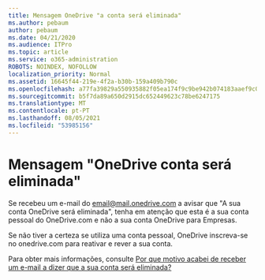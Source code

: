 ```yaml
---
title: Mensagem OneDrive "a conta será eliminada"
ms.author: pebaum
author: pebaum
ms.date: 04/21/2020
ms.audience: ITPro
ms.topic: article
ms.service: o365-administration
ROBOTS: NOINDEX, NOFOLLOW
localization_priority: Normal
ms.assetid: 16645f44-219e-4f2a-b30b-159a409b790c
ms.openlocfilehash: a77fa39829a550935882f05ea174f9c9be942b074183aaef9c0e464c94cfb4ba
ms.sourcegitcommit: b5f7da89a650d2915dc652449623c78be6247175
ms.translationtype: MT
ms.contentlocale: pt-PT
ms.lasthandoff: 08/05/2021
ms.locfileid: "53985156"
---
```

# <a name="onedrive-account-will-be-deleted-message"></a>Mensagem "OneDrive conta será eliminada"

Se recebeu um e-mail do email@mail.onedrive.com a avisar que "A sua conta OneDrive será eliminada", tenha em atenção que esta é a sua conta pessoal do OneDrive.com e não a sua conta OneDrive para Empresas. 
  
Se não tiver a certeza se utiliza uma conta pessoal, OneDrive inscreva-se no onedrive.com para reativar e rever a sua conta.
  
Para obter mais informações, consulte [Por que motivo acabei de receber um e-mail a dizer que a sua conta será eliminada?](https://go.microsoft.com/fwlink/?linkid=2036151&amp;clcid=0x409)
  

